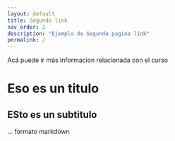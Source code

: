 ```yaml
---
layout: default
title: Segundo link
nav_order: 2
description: "Ejemplo de Segunda pagina link"
permalink: /
---
```


Acá puede ir más informacion relacionada con el curso 
# Eso es un titulo 
## ESto es un subtitulo

... formato markdown
